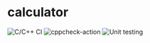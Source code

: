 # calculator
![C/C++ CI](https://github.com/PS-99002475/calculator/workflows/C/C++%20CI/badge.svg)
![cppcheck-action](https://github.com/PS-99002475/calculator/workflows/cppcheck-action/badge.svg)
![Unit testing](https://github.com/PS-99002475/calculator/workflows/Unit%20testing/badge.svg)
